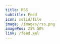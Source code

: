 ```yaml
---
title: RSS
subtitle: Feed
icon: solid/file
image: /images/rss.png
imagePos: 25% 50%
link: /feed.xml
---
```

